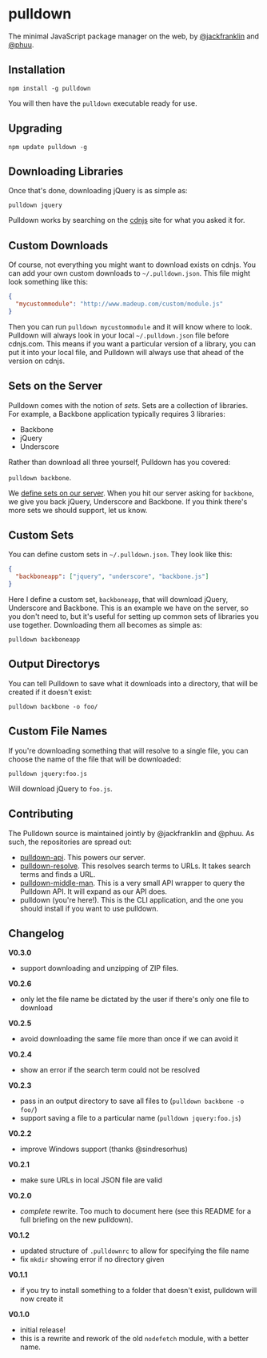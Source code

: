 # pulldown

The minimal JavaScript package manager on the web, by [@jackfranklin](https://github.com/jackfranklin) and [@phuu](https://github.com/phuu).

## Installation

```
npm install -g pulldown
```

You will then have the `pulldown` executable ready for use.

## Upgrading

```
npm update pulldown -g
```

## Downloading Libraries

Once that's done, downloading jQuery is as simple as:

```
pulldown jquery
```

Pulldown works by searching on the [cdnjs](http://cdnjs.com/) site for what you asked it for.

## Custom Downloads

Of course, not everything you might want to download exists on cdnjs. You can add your own custom downloads to `~/.pulldown.json`. This file might look something like this:

```json
{
  "mycustommodule": "http://www.madeup.com/custom/module.js"
}
```

Then you can run `pulldown mycustommodule` and it will know where to look. Pulldown will always look in your local `~/.pulldown.json` file before cdnjs.com. This means if you want a particular version of a library, you can put it into your local file, and Pulldown will always use that ahead of the version on cdnjs.

## Sets on the Server

Pulldown comes with the notion of _sets_. Sets are a collection of libraries. For example, a Backbone application typically requires 3 libraries:

- Backbone
- jQuery
- Underscore

Rather than download all three yourself, Pulldown has you covered:

`pulldown backbone`.

We [define sets on our server](https://github.com/phuu/pulldown-api/blob/master/pulldown.json). When you hit our server asking for `backbone`, we give you back jQuery, Underscore and Backbone. If you think there's more sets we should support, let us know.

## Custom Sets

You can define custom sets in `~/.pulldown.json`. They look like this:

```json
{
  "backboneapp": ["jquery", "underscore", "backbone.js"]
}
```

Here I define a custom set, `backboneapp`, that will download jQuery, Underscore and Backbone. This is an example we have on the server, so you don't need to, but it's useful for setting up common sets of libraries you use together. Downloading them all becomes as simple as:

```
pulldown backboneapp
```

## Output Directorys

You can tell Pulldown to save what it downloads into a directory, that will be created if it doesn't exist:

```
pulldown backbone -o foo/
```

## Custom File Names

If you're downloading something that will resolve to a single file, you can choose the name of the file that will be downloaded:

```
pulldown jquery:foo.js
```

Will download jQuery to `foo.js`.

## Contributing

The Pulldown source is maintained jointly by @jackfranklin and @phuu. As such, the repositories are spread out:

- [pulldown-api](http://github.com/phuu/pulldown-api). This powers our server.
- [pulldown-resolve](http://github.com/phuu/pulldown-resolve). This resolves search terms to URLs. It takes search terms and finds a URL.
- [pulldown-middle-man](http://github.com/jackfranklin/pulldown-middle-man). This is a very small API wrapper to query the Pulldown API. It will expand as our API does.
- pulldown (you're here!). This is the CLI application, and the one you should install if you want to use pulldown.

## Changelog

__V0.3.0__
- support downloading and unzipping of ZIP files.

__V0.2.6__
- only let the file name be dictated by the user if there's only one file to download

__V0.2.5__
- avoid downloading the same file more than once if we can avoid it

__V0.2.4__
- show an error if the search term could not be resolved

__V0.2.3__
- pass in an output directory to save all files to (`pulldown backbone -o foo/`)
- support saving a file to a particular name (`pulldown jquery:foo.js`)

__V0.2.2__
- improve Windows support (thanks @sindresorhus)

__V0.2.1__
- make sure URLs in local JSON file are valid

__V0.2.0__
- _complete_ rewrite. Too much to document here (see this README for a full briefing on the new pulldown).

__V0.1.2__
- updated structure of `.pulldownrc` to allow for specifying the file name
- fix `mkdir` showing error if no directory given

__V0.1.1__
- if you try to install something to a folder that doesn't exist, pulldown will now create it

__V0.1.0__
- initial release!
- this is a rewrite and rework of the old `nodefetch` module, with a better name.

